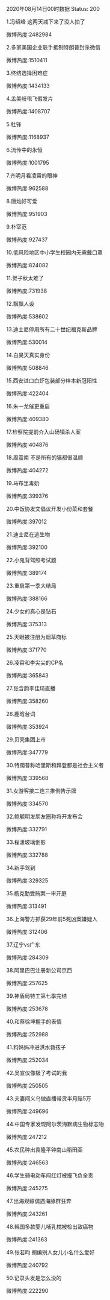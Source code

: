 2020年08月14日00时数据
Status: 200

1.冯绍峰 这两天减下来了没人拍了

微博热度:2482984

2.多家美国企业联手抵制特朗普封杀微信

微博热度:1510411

3.终结选择困难症

微博热度:1434133

4.孟美岐甩飞假发片

微博热度:1408707

5.杜锋

微博热度:1168937

6.流传中的永恒

微博热度:1001795

7.齐明月看凌霄的眼神

微博热度:962588

8.唐灿好可爱

微博热度:951903

9.朴宰范

微博热度:927437

10.低风险地区中小学生校园内无需戴口罩

微博热度:824082

11.贺子秋太难了

微博热度:731938

12.飘飘人设

微博热度:538602

13.迪士尼停用所有二十世纪福克斯品牌

微博热度:530014

14.白昊天真实身份

微博热度:508846

15.西安进口白虾包装部分样本新冠阳性

微博热度:422404

16.朱一龙催更重启

微博热度:409380

17.检察院提前介入山砀镇杀人案

微博热度:404876

18.周震南 不是所有的猫都很温顺

微博热度:404272

19.马布里毒奶

微博热度:399376

20.中饭协发文倡议开发小份菜和套餐

微博热度:397012

21.迪士尼在逃生物

微博热度:392100

22.小鬼背驾照考试题

微博热度:389174

23.重启第一季大结局

微博热度:388166

24.少女的真心是钻石

微博热度:375313

25.天眼被注册为烟草商标

微博热度:371770

26.凌霄和李尖尖的CP名

微博热度:365843

27.张含韵李佳琦直播

微博热度:358260

28.鹿晗台词

微博热度:353924

29.贝壳集团上市

微博热度:347779

30.特朗普称哈里斯和拜登都是社会主义者

微博热度:339568

31.女游客接二连三推倒告示牌

微博热度:334570

32.鲍毓明发朋友圈称将开发布会

微博热度:332791

33.程潇玻璃倒影

微博热度:332788

34.新手驾到

微博热度:329325

35.杨克勤受贿案一审开庭

微博热度:313491

36.上海警方抓获29年前5死凶案嫌疑人

微博热度:312406

37.辽宁vs广东

微博热度:284309

38.阿里巴巴注册新公司京西

微博热度:257625

39.神盾局特工第七季完结

微博热度:253678

40.和蔡徐坤握手的表情

微博热度:252988

41.狗妈妈冲进洪水救孩子

微博热度:252034

42.吴宣仪像极了考试的我

微博热度:250505

43.夫妻闯义乌做直播带货半月赔5万

微博热度:249696

44.中国专家发现阿尔茨海默病生物标志物

微博热度:247212

45.农民种出袁隆平钟南山稻田画

微博热度:246563

46.学生骑电动车闯红灯被撞飞负全责

微博热度:245275

47.出海观鲸偶遇海豚群狂奔

微博热度:243261

48.韩国多款婴儿哺乳枕被检出致癌物

微博热度:241363

49.张若昀 胡编别人女儿小名什么爱好

微博热度:240792

50.记录头发是怎么没的

微博热度:222290

